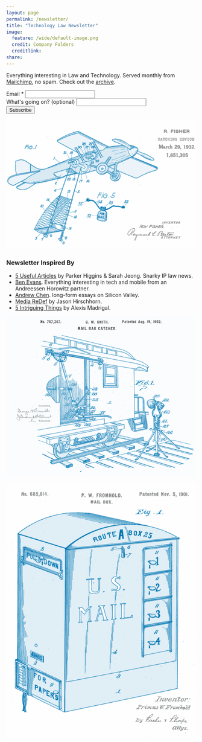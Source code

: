 ```yaml
---
layout: page
permalink: /newsletter/
title: "Technology Law Newsletter"
image:
  feature: /wide/default-image.png
  credit: Company Folders
  creditlink: 
share: 
---
```




<p>Everything interesting in Law and Technology. Served monthly from <a href="http://www.mailchimp.com">Mailchimp</a>, no spam. Check out the <a href="http://us6.campaign-archive2.com/home/?u=55e077edd77130eaee20fb147&id=f800967f5b">archive</a>.
</p>


<!-- Begin MailChimp Signup Form -->
<!-- 
<link href="//cdn-images.mailchimp.com/embedcode/classic-081711.css" rel="stylesheet" type="text/css">
<style type="text/css">
#mc_embed_signup{background:#fff; clear:left; font:14px Helvetica,Arial,sans-serif; }
-->
<!-- 
Add your own MailChimp form style overrides in your site stylesheet or in this style block. 
We recommend moving this block and the preceding CSS link to the HEAD of your HTML file.
 -->
<!--
</style>
-->

<div id="mc_embed_signup">
<form action="//adlervermillion.us6.list-manage.com/subscribe/post?u=55e077edd77130eaee20fb147&amp;id=f800967f5b" method="post" id="mc-embedded-subscribe-form" name="mc-embedded-subscribe-form" class="validate" target="_blank" novalidate>

<div id="mc_embed_signup_scroll">

<!-- <div class="indicates-required"><span class="asterisk">*</span> indicates required</div> -->

<div class="mc-field-group">
<label for="mce-EMAIL">Email  <span class="asterisk">*</span>
</label>
<input type="email" value="" name="EMAIL" class="required email email-box" id="mce-EMAIL">
</div>
<div class="mc-field-group">
<label for="mce-ABOUTUSER">What's going on? (optional)</label>
<input type="text" value="" name="ABOUTUSER" class="email-box" id="mce-ABOUTUSER">
</div>
<div id="mce-responses" class="clear">
<div class="response" id="mce-error-response" style="display:none"></div>
<div class="response" id="mce-success-response" style="display:none"></div>
</div>    <!-- real people should not fill this in and expect good things - do not remove this or risk form bot signups-->
<div style="position: absolute; left: -5000px;"><input type="text" name="b_55e077edd77130eaee20fb147_f800967f5b" tabindex="-1" value=""></div>
<div class="clear"><input type="submit" value="Subscribe" name="subscribe" id="mc-embedded-subscribe" class="button big-btn"></div>
</div>
</form>
</div>

<!--End mc_embed_signup-->

<a href="/images/patent-drawings/airmail-catching-device-1932.png"><img src="/images/patent-drawings/airmail-catching-device-1932.png"></a>

### Newsletter Inspired By

* [5 Useful Articles](http://tinyletter.com/5ua) by Parker Higgins & Sarah Jeong. Snarky IP law news.  
* [Ben Evans](http://ben-evans.com/news/). Everything interesting in tech and mobile from an Andreessen Horowitz partner. 
* [Andrew Chen](http://andrewchen.co).  long-form essays on Silicon Valley. 
* [Media ReDef](http://redef.com/) by Jason Hirschhorn. 
* [5 Intriguing Things](https://tinyletter.com/intriguingthings) by Alexis Madrigal. 



<a href="/images/patent-drawings/mail-bag-catcher-train-1902.png"><img src="/images/patent-drawings/mail-bag-catcher-train-1902.png"></a>

<a href="/images/patent-drawings/mail-box-1901.png"><img src="/images/patent-drawings/mail-box-1901.png"></a>

